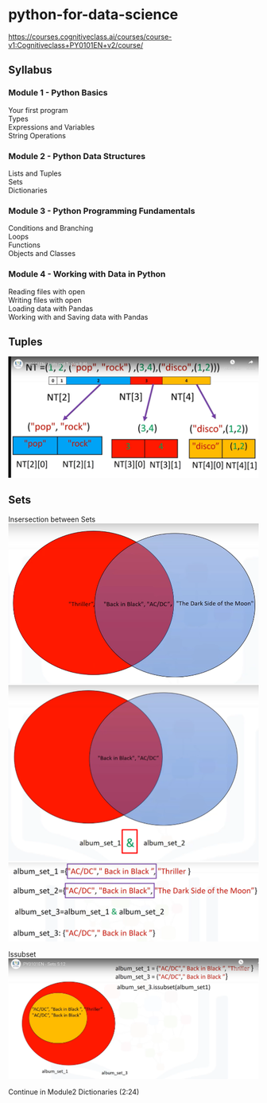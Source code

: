 # python-for-data-science
https://courses.cognitiveclass.ai/courses/course-v1:Cognitiveclass+PY0101EN+v2/course/  

## Syllabus  

### Module 1 - Python Basics  

Your first program  
Types  
Expressions and Variables  
String Operations  

### Module 2 - Python Data Structures  

Lists and Tuples  
Sets  
Dictionaries  

### Module 3 - Python Programming Fundamentals  

Conditions and Branching  
Loops  
Functions  
Objects and Classes  

### Module 4 - Working with Data in Python  

Reading files with open  
Writing files with open  
Loading data with Pandas  
Working with and Saving data with Pandas  

## Tuples
![](img/TuplesTree.png)  

## Sets  
Insersection between Sets
![](img/IntersectionSet1.png)  
![](img/IntersectionSet2.png)  
![](img/IntersectionSet3.png)  

Issubset
![](img/issubset.png)


Continue in Module2 Dictionaries (2:24)

